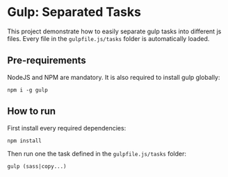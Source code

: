 # Gulp: Separated Tasks

This project demonstrate how to easily separate gulp tasks into different js files.
Every file in the `gulpfile.js/tasks` folder is automatically loaded.

## Pre-requirements

NodeJS and NPM are mandatory. It is also required to install gulp globally:
```
npm i -g gulp
```

## How to run
First install every required dependencies:
```
npm install
```

Then run one the task defined in the `gulpfile.js/tasks` folder:

```
gulp (sass|copy...)
```
